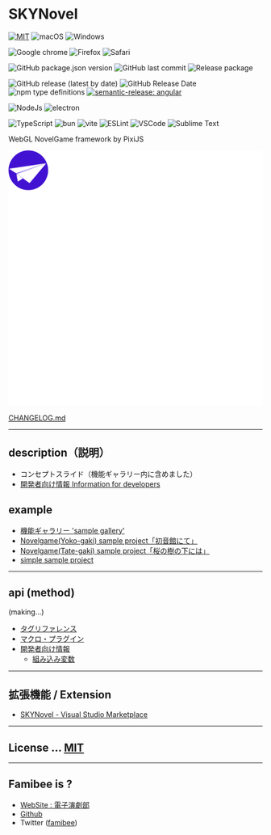 # SKYNovel
[![MIT](https://img.shields.io/badge/MIT-green?style=for-the-badge)](https://github.com/famibee/skynovel_esm/blob/master/LICENSE)
![macOS](https://img.shields.io/badge/mac%20os-000000?style=for-the-badge&logo=apple&logoColor=white)
![Windows](https://img.shields.io/badge/Windows-0078D6?style=for-the-badge&logo=windows&logoColor=white)

![Google chrome](https://img.shields.io/badge/Google_chrome-4285F4?style=for-the-badge&logo=Google-chrome&logoColor=white)
![Firefox](https://img.shields.io/badge/Firefox_Browser-FF7139?style=for-the-badge&logo=Firefox-Browser&logoColor=white)
![Safari](https://img.shields.io/badge/Safari-FF1B2D?style=for-the-badge&logo=Safari&logoColor=white)


![GitHub package.json version](https://img.shields.io/github/package-json/v/famibee/skynovel?color=brightgreen)
![GitHub last commit](https://img.shields.io/github/last-commit/famibee/skynovel)
![Release package](https://github.com/famibee/SKYNovel/workflows/Release%20package/badge.svg)

![GitHub release (latest by date)](https://img.shields.io/github/v/release/famibee/skynovel)
![GitHub Release Date](https://img.shields.io/github/release-date/famibee/skynovel)
![npm type definitions](https://img.shields.io/npm/types/@famibee/skynovel)
[![semantic-release: angular](https://img.shields.io/badge/semantic--release-angular-e10079?logo=semantic-release)](https://github.com/semantic-release/semantic-release)

![NodeJs](https://img.shields.io/badge/Node%20js-339933?style=for-the-badge&logo=nodedotjs&logoColor=white)
![electron](https://img.shields.io/badge/Electron-2B2E3A?style=for-the-badge&logo=electron&logoColor=9FEAF9)

![TypeScript](https://img.shields.io/badge/TypeScript-007ACC?style=for-the-badge&logo=typescript&logoColor=white)
![bun](https://img.shields.io/badge/bun-282a36?style=for-the-badge&logo=bun&logoColor=fbf0df)
![vite](https://img.shields.io/badge/Vite-B73BFE?style=for-the-badge&logo=vite&logoColor=FFD62E)
![ESLint](https://img.shields.io/badge/eslint-3A33D1?style=for-the-badge&logo=eslint&logoColor=white)
![VSCode](https://img.shields.io/badge/VSCode-0078D4?style=for-the-badge&logo=visual%20studio%20code&logoColor=white)
![Sublime Text](https://img.shields.io/badge/sublime_text-%23575757.svg?&style=for-the-badge&logo=sublime-text&logoColor=important)


WebGL NovelGame framework by PixiJS

![logo.svg](https://raw.githubusercontent.com/famibee/SKYNovel/master/test/icon.svg)

[CHANGELOG.md](CHANGELOG.md)

---
## description（説明）

- コンセプトスライド（機能ギャラリー内に含めました）
- [開発者向け情報 Information for developers](https://famibee.github.io/SKYNovel/dev.html)

## example

- [機能ギャラリー 'sample gallery'](https://famibee.github.io/SKYNovel_gallery/)
- [Novelgame(Yoko-gaki) sample project「初音館にて」](https://github.com/famibee/SKYNovel_hatsune)
- [Novelgame(Tate-gaki) sample project「桜の樹の下には」](https://github.com/famibee/SKYNovel_uc)
- [simple sample project](https://github.com/famibee/SKYNovel_sample)

---
## api (method)

(making...)

- [タグリファレンス](https://famibee.github.io/SKYNovel/tag.html)
- [マクロ・プラグイン](https://famibee.github.io/SKYNovel/macro_plg.html)
- [開発者向け情報](https://famibee.github.io/SKYNovel/dev.html)
	- [組み込み変数](https://famibee.github.io/SKYNovel/dev.html#reserve_value_save)

---
## 拡張機能 / Extension
 - [SKYNovel - Visual Studio Marketplace](https://marketplace.visualstudio.com/items?itemName=famibee.skynovel)

---
## License ... [MIT](LICENSE)

---
## Famibee is ?
- [WebSite : 電子演劇部](https://famibee.blog.fc2.com/)
- [Github](https://github.com/famibee/SKYNovel)
- Twitter ([famibee](https://twitter.com/famibee))
